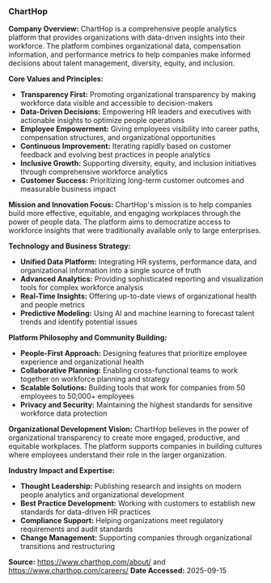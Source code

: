 ### ChartHop

**Company Overview:**
ChartHop is a comprehensive people analytics platform that provides organizations with data-driven insights into their workforce. The platform combines organizational data, compensation information, and performance metrics to help companies make informed decisions about talent management, diversity, equity, and inclusion.

**Core Values and Principles:**
- **Transparency First:** Promoting organizational transparency by making workforce data visible and accessible to decision-makers
- **Data-Driven Decisions:** Empowering HR leaders and executives with actionable insights to optimize people operations
- **Employee Empowerment:** Giving employees visibility into career paths, compensation structures, and organizational opportunities
- **Continuous Improvement:** Iterating rapidly based on customer feedback and evolving best practices in people analytics
- **Inclusive Growth:** Supporting diversity, equity, and inclusion initiatives through comprehensive workforce analytics
- **Customer Success:** Prioritizing long-term customer outcomes and measurable business impact

**Mission and Innovation Focus:**
ChartHop's mission is to help companies build more effective, equitable, and engaging workplaces through the power of people data. The platform aims to democratize access to workforce insights that were traditionally available only to large enterprises.

**Technology and Business Strategy:**
- **Unified Data Platform:** Integrating HR systems, performance data, and organizational information into a single source of truth
- **Advanced Analytics:** Providing sophisticated reporting and visualization tools for complex workforce analysis
- **Real-Time Insights:** Offering up-to-date views of organizational health and people metrics
- **Predictive Modeling:** Using AI and machine learning to forecast talent trends and identify potential issues

**Platform Philosophy and Community Building:**
- **People-First Approach:** Designing features that prioritize employee experience and organizational health
- **Collaborative Planning:** Enabling cross-functional teams to work together on workforce planning and strategy
- **Scalable Solutions:** Building tools that work for companies from 50 employees to 50,000+ employees
- **Privacy and Security:** Maintaining the highest standards for sensitive workforce data protection

**Organizational Development Vision:**
ChartHop believes in the power of organizational transparency to create more engaged, productive, and equitable workplaces. The platform supports companies in building cultures where employees understand their role in the larger organization.

**Industry Impact and Expertise:**
- **Thought Leadership:** Publishing research and insights on modern people analytics and organizational development
- **Best Practice Development:** Working with customers to establish new standards for data-driven HR practices
- **Compliance Support:** Helping organizations meet regulatory requirements and audit standards
- **Change Management:** Supporting companies through organizational transitions and restructuring

**Source:** https://www.charthop.com/about/ and https://www.charthop.com/careers/
**Date Accessed:** 2025-09-15